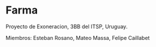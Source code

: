 # Farma
Proyecto de Exoneracion, 3BB del ITSP, Uruguay.

Miembros: 
Esteban Rosano, Mateo Massa, Felipe Caillabet